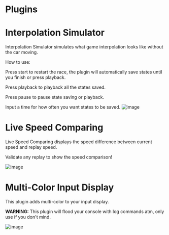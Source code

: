 # Plugins

# Interpolation Simulator

Interpolation Simulator simulates what game interpolation looks like without the car moving.

How to use:

Press start to restart the race, the plugin will automatically save states until you finish or press playback.

Press playback to playback all the states saved.

Press pause to pause state saving or playback.

Input a time for how often you want states to be saved.
![image](https://github.com/user-attachments/assets/390a96eb-8772-4874-8c1a-bd77595640af)



# Live Speed Comparing

Live Speed Comparing displays the speed difference between current speed and replay speed.

Validate any replay to show the speed comparison!

![image](https://github.com/user-attachments/assets/bc29a397-fd84-4e5e-b441-0cbc497fa677)



# Multi-Color Input Display

This plugin adds multi-color to your input display.

**WARNING:** This plugin will flood your console with log commands atm, only use if you don't mind.

![image](https://github.com/user-attachments/assets/f02ffef8-5d51-4d3d-9348-3e44dc6521f9)
